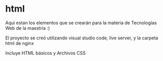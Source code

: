 # html

Aqui estan los elementos que se crearán para la materia de Tecnologías Web de la maestría :)

El proyecto se creó utilizando visual studio code, live server, y la carpeta html de nginx

Incluye HTML básicos y Archivos CSS
